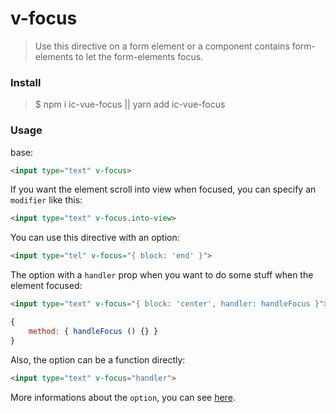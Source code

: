 # v-focus
> Use this directive on a form element or a component contains form-elements to let the form-elements focus.

### Install
>$ npm i ic-vue-focus || yarn add ic-vue-focus

### Usage

base:
``` html
<input type="text" v-focus>
```

If you want the element scroll into view when focused, you can specify an `modifier` like this:

``` html
<input type="text" v-focus.into-view>
```

You can use this directive with an option:
``` html
<input type="tel" v-focus="{ block: 'end' }">
```

The option with a `handler` prop when you want to do some stuff when the element focused:
``` html
<input type="text" v-focus="{ block: 'center', handler: handleFocus }">
```

``` js
{
    method: { handleFocus () {} }
}
```

Also, the option can be a function directly:

``` html
<input type="text" v-focus="handler">
```

More informations about the `option`, you can see [here](https://developer.mozilla.org/en-US/docs/Web/API/Element/scrollIntoView).